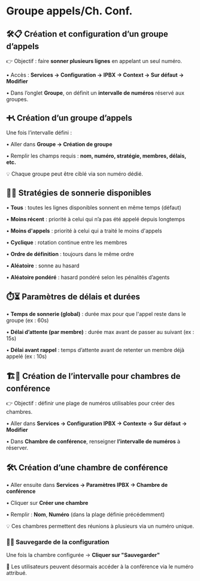 # Groupe appels/Ch. Conf.

## 🛠️📋 **Création et configuration d’un groupe d’appels**

👉 Objectif : faire **sonner plusieurs lignes** en appelant un seul numéro.

• Accès : **Services → Configuration → IPBX → Context → Sur défaut → Modifier**

• Dans l’onglet **Groupe**, on définit un **intervalle de numéros** réservé aux groupes.



## ➕📞 **Création d’un groupe d’appels**

Une fois l’intervalle défini :

• Aller dans **Groupe → Création de groupe**

• Remplir les champs requis : **nom, numéro, stratégie, membres, délais, etc.**

💡 Chaque groupe peut être ciblé via son numéro dédié.



## 🔁🧠 **Stratégies de sonnerie disponibles**

• **Tous** : toutes les lignes disponibles sonnent en même temps (défaut)

• **Moins récent** : priorité à celui qui n’a pas été appelé depuis longtemps

• **Moins d'appels** : priorité à celui qui a traité le moins d'appels

• **Cyclique** : rotation continue entre les membres

• **Ordre de définition** : toujours dans le même ordre

• **Aléatoire** : sonne au hasard

• **Aléatoire pondéré** : hasard pondéré selon les pénalités d’agents



## ⏱️⏳ **Paramètres de délais et durées**

• **Temps de sonnerie (global)** : durée max pour que l'appel reste dans le groupe (ex : 60s)

• **Délai d’attente (par membre)** : durée max avant de passer au suivant (ex : 15s)

• **Délai avant rappel** : temps d’attente avant de retenter un membre déjà appelé (ex : 10s)



## 🏗️🔢 **Création de l’intervalle pour chambres de conférence**

👉 Objectif : définir une plage de numéros utilisables pour créer des chambres.

• Aller dans **Services → Configuration IPBX → Contexte → Sur défaut → Modifier**

• Dans **Chambre de conférence**, renseigner **l’intervalle de numéros** à réserver.



## 🛠️📞 **Création d’une chambre de conférence**

• Aller ensuite dans **Services → Paramètres IPBX → Chambre de conférence**

• Cliquer sur **Créer une chambre**

• Remplir : **Nom**, **Numéro** (dans la plage définie précédemment)

💡 Ces chambres permettent des réunions à plusieurs via un numéro unique.

### 💾✅ **Sauvegarde de la configuration**

Une fois la chambre configurée → **Cliquer sur "Sauvegarder"**

📌 Les utilisateurs peuvent désormais accéder à la conférence via le numéro attribué.

